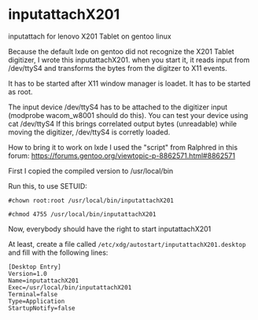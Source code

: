 # inputattachX201
inputattach for lenovo X201 Tablet on gentoo linux

Because the default lxde on gentoo did not recognize the X201 Tablet digitizer, I wrote this inputattachX201.
when you start it, it reads input from /dev/ttyS4 and transforms the bytes from the digitzer to X11 events.

It has to be started after X11 window manager is loadet.
It has to be started as root.

The input device /dev/ttyS4 has to be attached to the digitizer input (modprobe wacom_w8001 should do this).
You can test your device using
cat /dev/ttyS4
If this brings correlated output bytes (unreadable) while moving the digitizer, /dev/ttyS4 is corretly loaded.

How to bring it to work on lxde I used the "script" from Ralphred in this forum: https://forums.gentoo.org/viewtopic-p-8862571.html#8862571

First I copied the compiled version to /usr/local/bin


Run this, to use SETUID:

`#chown root:root /usr/local/bin/inputattachX201`

`#chmod 4755 /usr/local/bin/inputattachX201`

Now, everybody should have the right to start inputattachX201

At least, create a file called `/etc/xdg/autostart/inputattachX201.desktop` and fill with the following lines:

```
[Desktop Entry]
Version=1.0
Name=inputattachX201
Exec=/usr/local/bin/inputattachX201
Terminal=false
Type=Application
StartupNotify=false
```
